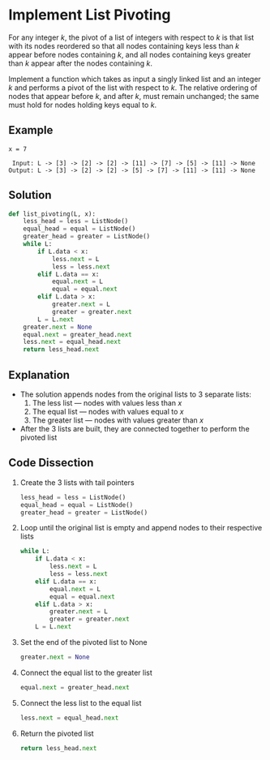 # Implement List Pivoting
For any integer _k_, the pivot of a list of integers with respect to _k_ is that list with its nodes reordered so that all nodes containing keys less than _k_ appear before nodes containing _k_, and all nodes containing keys greater than _k_ appear after the nodes containing _k_.

Implement a function which takes as input a singly linked list and an integer _k_ and performs a pivot of the list with respect to _k_. The relative ordering of nodes that appear before _k_, and after _k_, must remain unchanged; the same must hold for nodes holding keys equal to _k_.

## Example
```
x = 7

 Input: L -> [3] -> [2] -> [2] -> [11] -> [7] -> [5] -> [11] -> None
Output: L -> [3] -> [2] -> [2] -> [5] -> [7] -> [11] -> [11] -> None
```

## Solution
```python
def list_pivoting(L, x):
    less_head = less = ListNode()
    equal_head = equal = ListNode()
    greater_head = greater = ListNode()
    while L:
        if L.data < x:
            less.next = L
            less = less.next
        elif L.data == x:
            equal.next = L
            equal = equal.next
        elif L.data > x:
            greater.next = L
            greater = greater.next
        L = L.next
    greater.next = None
    equal.next = greater_head.next
    less.next = equal_head.next
    return less_head.next
```

## Explanation
* The solution appends nodes from the original lists to 3 separate lists:
    1. The less list &mdash; nodes with values less than _x_
    2. The equal list &mdash; nodes with values equal to _x_
    3. The greater list &mdash; nodes with values greater than _x_
* After the 3 lists are built, they are connected together to perform the pivoted list

## Code Dissection
1. Create the 3 lists with tail pointers
    ```python
    less_head = less = ListNode()
    equal_head = equal = ListNode()
    greater_head = greater = ListNode()
    ```
2. Loop until the original list is empty and append nodes to their respective lists
    ```python
    while L:
        if L.data < x:
            less.next = L
            less = less.next
        elif L.data == x:
            equal.next = L
            equal = equal.next
        elif L.data > x:
            greater.next = L
            greater = greater.next
        L = L.next
    ```
3. Set the end of the pivoted list to None
    ```python
    greater.next = None
    ```
4. Connect the equal list to the greater list
    ```python
    equal.next = greater_head.next
    ```
5. Connect the less list to the equal list
    ```python
    less.next = equal_head.next
    ```
6. Return the pivoted list
    ```python
    return less_head.next
    ```